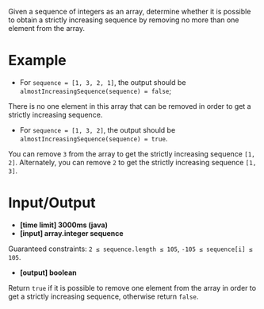 Given a sequence of integers as an array, determine whether it is possible to obtain a strictly increasing sequence by removing no more than one element from the array.

# Example

* For `sequence = [1, 3, 2, 1]`, the output should be `almostIncreasingSequence(sequence) = false`;

There is no one element in this array that can be removed in order to get a strictly increasing sequence.

* For `sequence = [1, 3, 2]`, the output should be
`almostIncreasingSequence(sequence) = true`.

You can remove `3` from the array to get the strictly increasing sequence `[1, 2]`. Alternately, you can remove `2` to get the strictly increasing sequence `[1, 3]`.

# Input/Output

* **[time limit] 3000ms (java)**
* **[input] array.integer sequence**

Guaranteed constraints:
`2 ≤ sequence.length ≤ 105`,
`-105 ≤ sequence[i] ≤ 105`.

* **[output] boolean**

Return `true` if it is possible to remove one element from the array in order to get a strictly increasing sequence, otherwise return `false`.